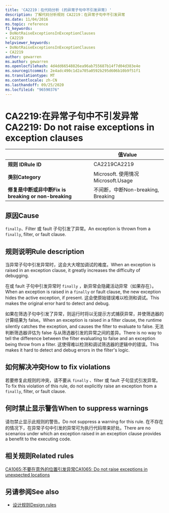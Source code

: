 ```yaml
---
title: 'CA2219：在代码分析 (的异常子句中不引发异常) '
description: 了解代码分析规则 CA2219：在异常子句中不引发异常
ms.date: 11/04/2016
ms.topic: reference
f1_keywords:
- DoNotRaiseExceptionsInExceptionClauses
- CA2219
helpviewer_keywords:
- DoNotRaiseExceptionsInExceptionClauses
- CA2219
author: gewarren
ms.author: gewarren
ms.openlocfilehash: 4d4dd66548826ea96ab755687b14f7d04d383e4e
ms.sourcegitcommit: 2e4adc490c1d2a705a0592b295d606b10b9f51f1
ms.translationtype: MT
ms.contentlocale: zh-CN
ms.lasthandoff: 09/25/2020
ms.locfileid: "96590376"
---
```

# <a name="ca2219-do-not-raise-exceptions-in-exception-clauses"></a><span data-ttu-id="2b988-103">CA2219:在异常子句中不引发异常</span><span class="sxs-lookup"><span data-stu-id="2b988-103">CA2219: Do not raise exceptions in exception clauses</span></span>

| | <span data-ttu-id="2b988-104">值</span><span class="sxs-lookup"><span data-stu-id="2b988-104">Value</span></span> |
|-|-|
| <span data-ttu-id="2b988-105">**规则 ID**</span><span class="sxs-lookup"><span data-stu-id="2b988-105">**Rule ID**</span></span> |<span data-ttu-id="2b988-106">CA2219</span><span class="sxs-lookup"><span data-stu-id="2b988-106">CA2219</span></span>|
| <span data-ttu-id="2b988-107">**类别**</span><span class="sxs-lookup"><span data-stu-id="2b988-107">**Category**</span></span> |<span data-ttu-id="2b988-108">Microsoft. 使用情况</span><span class="sxs-lookup"><span data-stu-id="2b988-108">Microsoft.Usage</span></span>|
| <span data-ttu-id="2b988-109">**修复是中断或非中断**</span><span class="sxs-lookup"><span data-stu-id="2b988-109">**Fix is breaking or non-breaking**</span></span> |<span data-ttu-id="2b988-110">不间断，中断</span><span class="sxs-lookup"><span data-stu-id="2b988-110">Non-breaking, Breaking</span></span>|

## <a name="cause"></a><span data-ttu-id="2b988-111">原因</span><span class="sxs-lookup"><span data-stu-id="2b988-111">Cause</span></span>

<span data-ttu-id="2b988-112">`finally`、Filter 或 fault 子句引发了异常。</span><span class="sxs-lookup"><span data-stu-id="2b988-112">An exception is thrown from a `finally`, filter, or fault clause.</span></span>

## <a name="rule-description"></a><span data-ttu-id="2b988-113">规则说明</span><span class="sxs-lookup"><span data-stu-id="2b988-113">Rule description</span></span>

<span data-ttu-id="2b988-114">当异常子句中引发异常时，这会大大增加调试的难度。</span><span class="sxs-lookup"><span data-stu-id="2b988-114">When an exception is raised in an exception clause, it greatly increases the difficulty of debugging.</span></span>

<span data-ttu-id="2b988-115">在或 fault 子句中引发异常时 `finally` ，新异常会隐藏活动异常（如果存在）。</span><span class="sxs-lookup"><span data-stu-id="2b988-115">When an exception is raised in a `finally` or fault clause, the new exception hides the active exception, if present.</span></span> <span data-ttu-id="2b988-116">这会使原始错误难以检测和调试。</span><span class="sxs-lookup"><span data-stu-id="2b988-116">This makes the original error hard to detect and debug.</span></span>

<span data-ttu-id="2b988-117">如果在筛选子句中引发了异常，则运行时将以无提示方式捕获异常，并使筛选器的计算结果为 false。</span><span class="sxs-lookup"><span data-stu-id="2b988-117">When an exception is raised in a filter clause, the runtime silently catches the exception, and causes the filter to evaluate to false.</span></span> <span data-ttu-id="2b988-118">无法判断筛选器评估为 false 与从筛选器引发的异常之间的差异。</span><span class="sxs-lookup"><span data-stu-id="2b988-118">There is no way to tell the difference between the filter evaluating to false and an exception being throw from a filter.</span></span> <span data-ttu-id="2b988-119">这使得难以检测和调试筛选器的逻辑中的错误。</span><span class="sxs-lookup"><span data-stu-id="2b988-119">This makes it hard to detect and debug errors in the filter's logic.</span></span>

## <a name="how-to-fix-violations"></a><span data-ttu-id="2b988-120">如何解决冲突</span><span class="sxs-lookup"><span data-stu-id="2b988-120">How to fix violations</span></span>

<span data-ttu-id="2b988-121">若要修复此规则的冲突，请不要从 `finally` 、filter 或 fault 子句显式引发异常。</span><span class="sxs-lookup"><span data-stu-id="2b988-121">To fix this violation of this rule, do not explicitly raise an exception from a `finally`, filter, or fault clause.</span></span>

## <a name="when-to-suppress-warnings"></a><span data-ttu-id="2b988-122">何时禁止显示警告</span><span class="sxs-lookup"><span data-stu-id="2b988-122">When to suppress warnings</span></span>

<span data-ttu-id="2b988-123">请勿禁止显示此规则的警告。</span><span class="sxs-lookup"><span data-stu-id="2b988-123">Do not suppress a warning for this rule.</span></span> <span data-ttu-id="2b988-124">在不存在的情况下，在异常子句中引发的异常可为执行代码带来好处。</span><span class="sxs-lookup"><span data-stu-id="2b988-124">There are no scenarios under which an exception raised in an exception clause provides a benefit to the executing code.</span></span>

## <a name="related-rules"></a><span data-ttu-id="2b988-125">相关规则</span><span class="sxs-lookup"><span data-stu-id="2b988-125">Related rules</span></span>

[<span data-ttu-id="2b988-126">CA1065:不要在意外的位置引发异常</span><span class="sxs-lookup"><span data-stu-id="2b988-126">CA1065: Do not raise exceptions in unexpected locations</span></span>](ca1065.md)

## <a name="see-also"></a><span data-ttu-id="2b988-127">另请参阅</span><span class="sxs-lookup"><span data-stu-id="2b988-127">See also</span></span>

- [<span data-ttu-id="2b988-128">设计规则</span><span class="sxs-lookup"><span data-stu-id="2b988-128">Design rules</span></span>](design-warnings.md)
